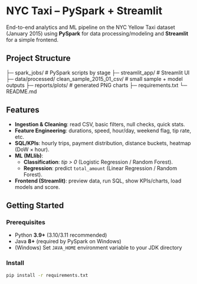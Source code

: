 # NYC Taxi – PySpark + Streamlit

End-to-end analytics and ML pipeline on the NYC Yellow Taxi dataset (January 2015) using **PySpark** for data processing/modeling and **Streamlit** for a simple frontend.

## Project Structure
├─ spark_jobs/ # PySpark scripts by stage
├─ streamlit_app/ # Streamlit UI
├─ data/processed/ clean_sample_2015_01_csv/ # small sample + model outputs
├─ reports/plots/ # generated PNG charts
├─ requirements.txt
└─ README.md


## Features
- **Ingestion & Cleaning**: read CSV, basic filters, null checks, quick stats.
- **Feature Engineering**: durations, speed, hour/day, weekend flag, tip rate, etc.
- **SQL/KPIs**: hourly trips, payment distribution, distance buckets, heatmap (DoW × hour).
- **ML (MLlib)**:
  - **Classification**: *tip > 0* (Logistic Regression / Random Forest).
  - **Regression**: predict `total_amount` (Linear Regression / Random Forest).
- **Frontend (Streamlit)**: preview data, run SQL, show KPIs/charts, load models and score.

## Getting Started

### Prerequisites
- Python **3.9+** (3.10/3.11 recommended)
- Java **8+** (required by PySpark on Windows)
- (Windows) Set `JAVA_HOME` environment variable to your JDK directory

### Install
```bash
pip install -r requirements.txt


